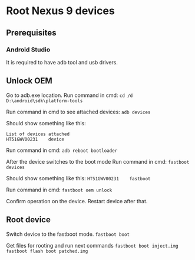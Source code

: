 # Root Nexus 9 devices

## Prerequisites 

### Android Studio
It is required to have adb tool and usb drivers.

## Unlock OEM
Go to adb.exe location.
Run command in cmd:
```cd /d D:\android\sdk\platform-tools```

Run command in cmd to see attached devices:
```adb devices```

Should show something like this:
```
List of devices attached
HT51GWV00231    device
```

Run command in cmd:
```adb reboot bootloader```

After the device switches to the boot mode
Run command in cmd:
```fastboot devices```

Should show something like this:
```HT51GWV00231    fastboot```

Run command in cmd:
```fastboot oem unlock```

Confirm operation on the device.
Restart device after that.

## Root device
Switch device to the fastboot mode.
```fastboot boot```

Get files for rooting and run next commands
```fastboot boot inject.img```
```fastboot flash boot patched.img```




